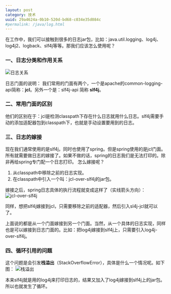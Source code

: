 ```yaml
---
layout: post
category: 技术
uuid: 29a4624a-0b10-520d-bd68-c034e35d084c
#permalink: /java/log.html
---
```

在工作中，我们可以接触到很多的日志jar包，比如：java.util.logging、log4j、log4j2、logback、slf4j等等。那我们应该怎么使用呢？

### 一、日志分类和作用关系
![日志关系](http://qiniu.blog.sslfer.com/b440fd2a566cf6df1fff7e6d1b5307dd.png)

日志门面的说明：
我们常用的门面有两个，一个是apache的common-logging-api简称：**jcl**。另外一个是：slf4j-api 简称 **slf4j**。  

### 二、常用门面的区别
他们的区别在于：jcl是检测classpath下存在什么日志就用什么日志。slf4j需要手动的添加适配器包到classpath下，也就是手动设置要用到的日志。

### 三、日志的嫁接
现在我们通常使用的是slf4j，同时也使用了spring。但是spring使用的是jcl门面。所有就需要做日志的嫁接了。如果不做的话，spring的日志我们是无法打印的。除非再给spring专门配一个日志打印。
怎么嫁接呢？
1. 从classpath中移除之前的日志实现。
2. 在classpath中引入一个叫：jcl-over-slf4j的jar包。

嫁接之后，spring日志具体的执行流程就变成这样了（实线箭头方向）：
![jcl-over-slf4j](http://qiniu.blog.sslfer.com/b16f19a2d5fb1061026916e675f959d3.png)

同样，想把slf4j嫁接到jcl，只需要移除之前的适配器，然后引入sl4j-jcl就可以了。

上面说的都是从一个门面嫁接到另一个门面。当然，从一个具体的日志实现，同样也是可以嫁接到日志门面的。比如：把log4j嫁接到slf4j上，只需要引入log4j-over-slf4j。

### 四、循环引用的问题
这个问题是会引发**栈溢出**（StackOverflowError），具体是什么一个情况呢。如下图：
![栈溢出](http://qiniu.blog.sslfer.com/cc58213747bae479e850dd8a8db504cb.png)

本来slf4j就是用的log4j来打印日志的，结果又加入了log4j嫁接到slf4j上的jar包。所以也就发生了循环。
